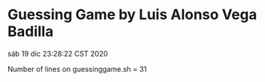 # Guessing Game by Luis Alonso Vega Badilla

sáb 19 dic 23:28:22 CST 2020

Number of lines on guessinggame.sh = 31
